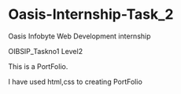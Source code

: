 # Oasis-Internship-Task_2
Oasis Infobyte Web Development internship

OIBSIP_Taskno1 Level2

This is a PortFolio.

I have used html,css to creating PortFolio

